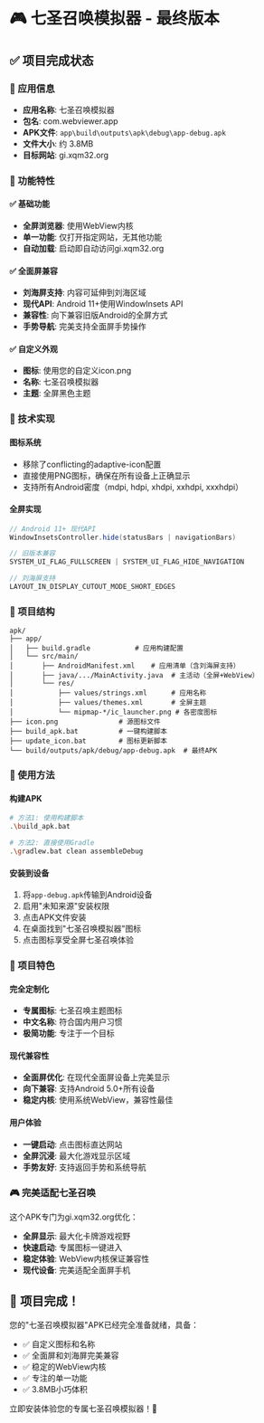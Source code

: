 # 🎮 七圣召唤模拟器 - 最终版本

## ✅ 项目完成状态

### 📱 应用信息
- **应用名称**: 七圣召唤模拟器
- **包名**: com.webviewer.app
- **APK文件**: `app\build\outputs\apk\debug\app-debug.apk`
- **文件大小**: 约 3.8MB
- **目标网站**: gi.xqm32.org

### 🚀 功能特性

#### ✅ 基础功能
- **全屏浏览器**: 使用WebView内核
- **单一功能**: 仅打开指定网站，无其他功能
- **自动加载**: 启动即自动访问gi.xqm32.org

#### ✅ 全面屏兼容
- **刘海屏支持**: 内容可延伸到刘海区域
- **现代API**: Android 11+使用WindowInsets API
- **兼容性**: 向下兼容旧版Android的全屏方式
- **手势导航**: 完美支持全面屏手势操作

#### ✅ 自定义外观
- **图标**: 使用您的自定义icon.png
- **名称**: 七圣召唤模拟器
- **主题**: 全屏黑色主题

### 🔧 技术实现

#### 图标系统
- 移除了conflicting的adaptive-icon配置
- 直接使用PNG图标，确保在所有设备上正确显示
- 支持所有Android密度（mdpi, hdpi, xhdpi, xxhdpi, xxxhdpi）

#### 全屏实现
```java
// Android 11+ 现代API
WindowInsetsController.hide(statusBars | navigationBars)

// 旧版本兼容
SYSTEM_UI_FLAG_FULLSCREEN | SYSTEM_UI_FLAG_HIDE_NAVIGATION

// 刘海屏支持
LAYOUT_IN_DISPLAY_CUTOUT_MODE_SHORT_EDGES
```

### 📁 项目结构
```
apk/
├── app/
│   ├── build.gradle           # 应用构建配置
│   └── src/main/
│       ├── AndroidManifest.xml    # 应用清单（含刘海屏支持）
│       ├── java/.../MainActivity.java  # 主活动（全屏+WebView）
│       └── res/
│           ├── values/strings.xml      # 应用名称
│           ├── values/themes.xml       # 全屏主题
│           └── mipmap-*/ic_launcher.png # 各密度图标
├── icon.png               # 源图标文件
├── build_apk.bat          # 一键构建脚本
├── update_icon.bat        # 图标更新脚本
└── build/outputs/apk/debug/app-debug.apk  # 最终APK
```

### 🎯 使用方法

#### 构建APK
```bash
# 方法1: 使用构建脚本
.\build_apk.bat

# 方法2: 直接使用Gradle
.\gradlew.bat clean assembleDebug
```

#### 安装到设备
1. 将`app-debug.apk`传输到Android设备
2. 启用"未知来源"安装权限
3. 点击APK文件安装
4. 在桌面找到"七圣召唤模拟器"图标
5. 点击图标享受全屏七圣召唤体验

### 🌟 项目特色

#### 完全定制化
- **专属图标**: 七圣召唤主题图标
- **中文名称**: 符合国内用户习惯
- **极简功能**: 专注于一个目标

#### 现代兼容性
- **全面屏优化**: 在现代全面屏设备上完美显示
- **向下兼容**: 支持Android 5.0+所有设备
- **稳定内核**: 使用系统WebView，兼容性最佳

#### 用户体验
- **一键启动**: 点击图标直达网站
- **全屏沉浸**: 最大化游戏显示区域
- **手势友好**: 支持返回手势和系统导航

### 🎮 完美适配七圣召唤

这个APK专门为gi.xqm32.org优化：
- **全屏显示**: 最大化卡牌游戏视野
- **快速启动**: 专属图标一键进入
- **稳定体验**: WebView内核保证兼容性
- **现代设备**: 完美适配全面屏手机

## 🎉 项目完成！

您的"七圣召唤模拟器"APK已经完全准备就绪，具备：
- ✅ 自定义图标和名称
- ✅ 全面屏和刘海屏完美兼容
- ✅ 稳定的WebView内核
- ✅ 专注的单一功能
- ✅ 3.8MB小巧体积

立即安装体验您的专属七圣召唤模拟器！🎯
